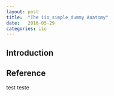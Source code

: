 ```yaml
---
layout: post
title:  "The iio_simple_dummy Anatomy"
date:   2016-05-29
categories: iio
---
```


## Introduction

## Reference
test teste
